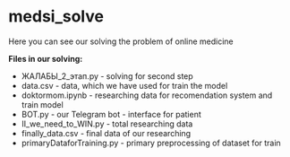 # medsi_solve
Here you can see our solving the problem of online medicine

**Files in our solving:**

- ЖАЛАБЫ_2_этап.py - solving for second step
- data.csv - data, which we have used for train the model
- doktormom.ipynb - researching data for recomendation system and train model
- BOT.py - our Telegram bot - interface for patient
- II_we_need_to_WIN.py - total researching data
- finally_data.csv - final data of our researching
- primaryDataforTraining.py - primary preprocessing of dataset for train
